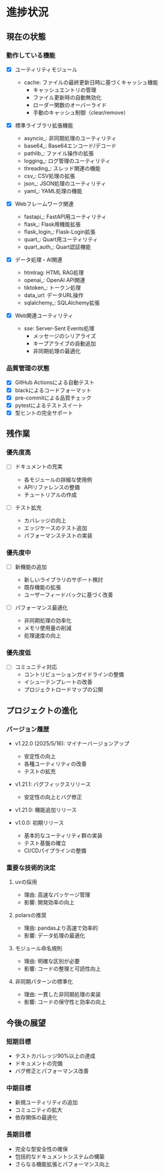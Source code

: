 # 進捗状況

## 現在の状態

### 動作している機能

- [x] ユーティリティモジュール
  - cache: ファイルの最終更新日時に基づくキャッシュ機能
    - キャッシュエントリの管理
    - ファイル更新時の自動無効化
    - ローダー関数のオーバーライド
    - 手動のキャッシュ制御（clear/remove）

- [x] 標準ライブラリ拡張機能
  - asyncio_: 非同期処理のユーティリティ
  - base64_: Base64エンコード/デコード
  - pathlib_: ファイル操作の拡張
  - logging_: ログ管理のユーティリティ
  - threading_: スレッド関連の機能
  - csv_: CSV処理の拡張
  - json_: JSON処理のユーティリティ
  - yaml_: YAML処理の機能

- [x] Webフレームワーク関連
  - fastapi_: FastAPI用ユーティリティ
  - flask_: Flask用機能拡張
  - flask_login_: Flask-Login拡張
  - quart_: Quart用ユーティリティ
  - quart_auth_: Quart認証機能

- [x] データ処理・AI関連
  - htmlrag: HTML RAG処理
  - openai_: OpenAI API関連
  - tiktoken_: トークン処理
  - data_url: データURL操作
  - sqlalchemy_: SQLAlchemy拡張

- [x] Web関連ユーティリティ
  - sse: Server-Sent Events処理
    - メッセージのシリアライズ
    - キープアライブの自動追加
    - 非同期処理の最適化

### 品質管理の状態

- [x] GitHub Actionsによる自動テスト
- [x] blackによるコードフォーマット
- [x] pre-commitによる品質チェック
- [x] pytestによるテストスイート
- [x] 型ヒントの完全サポート

## 残作業

### 優先度高

- [ ] ドキュメントの充実
  - 各モジュールの詳細な使用例
  - APIリファレンスの整備
  - チュートリアルの作成

- [ ] テスト拡充
  - カバレッジの向上
  - エッジケースのテスト追加
  - パフォーマンステストの実装

### 優先度中

- [ ] 新機能の追加
  - 新しいライブラリのサポート検討
  - 既存機能の拡張
  - ユーザーフィードバックに基づく改善

- [ ] パフォーマンス最適化
  - 非同期処理の効率化
  - メモリ使用量の削減
  - 処理速度の向上

### 優先度低

- [ ] コミュニティ対応
  - コントリビューションガイドラインの整備
  - イシューテンプレートの改善
  - プロジェクトロードマップの公開

## プロジェクトの進化

### バージョン履歴

- v1.22.0 (2025/5/16): マイナーバージョンアップ
  - 安定性の向上
  - 各種ユーティリティの改善
  - テストの拡充

- v1.21.1: バグフィックスリリース
  - 安定性の向上とバグ修正

- v1.21.0: 機能追加リリース

- v1.0.0: 初期リリース
  - 基本的なユーティリティ群の実装
  - テスト基盤の確立
  - CI/CDパイプラインの整備

### 重要な技術的決定

1. uvの採用
   - 理由: 高速なパッケージ管理
   - 影響: 開発効率の向上

2. polarsの推奨
   - 理由: pandasより高速で効率的
   - 影響: データ処理の最適化

3. モジュール命名規則
   - 理由: 明確な区別が必要
   - 影響: コードの整理と可読性向上

4. 非同期パターンの標準化
   - 理由: 一貫した非同期処理の実装
   - 影響: コードの保守性と効率の向上

## 今後の展望

### 短期目標

- テストカバレッジ90%以上の達成
- ドキュメントの完備
- バグ修正とパフォーマンス改善

### 中期目標

- 新規ユーティリティの追加
- コミュニティの拡大
- 依存関係の最適化

### 長期目標

- 完全な型安全性の確保
- 包括的なドキュメントシステムの構築
- さらなる機能拡張とパフォーマンス向上
